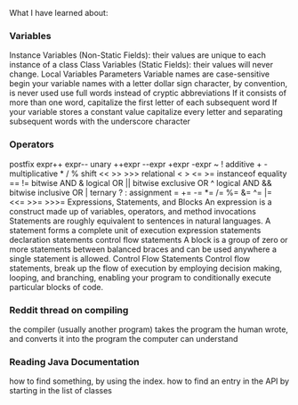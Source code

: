 What I have learned about:
### Variables
Instance Variables (Non-Static Fields): their values are unique to each instance of a class
Class Variables (Static Fields): their values will never change.
Local Variables
Parameters
Variable names are case-sensitive
begin your variable names with a letter
dollar sign character, by convention, is never used
use full words instead of cryptic abbreviations
If it consists of more than one word, capitalize the first letter of each subsequent word
If your variable stores a constant value capitalize every letter and separating subsequent words with the underscore character
### Operators
postfix expr++ expr--
unary ++expr --expr +expr -expr ~ !
additive + -
multiplicative * / %
shift << >> >>>
relational < > <= >= instanceof
equality == !=
bitwise AND &
logical OR ||
bitwise exclusive OR ^
logical AND &&
bitwise inclusive OR |
ternary ? :
assignment = += -= *= /= %= &= ^= |= <<= >>= >>>=
Expressions, Statements, and Blocks
An expression is a construct made up of variables, operators, and method invocations
Statements are roughly equivalent to sentences in natural languages. A statement forms a complete unit of execution
expression statements
declaration statements
control flow statements
A block is a group of zero or more statements between balanced braces and can be used anywhere a single statement is allowed.
Control Flow Statements
Control flow statements, break up the flow of execution by employing decision making, looping, and branching, enabling your program to conditionally execute particular blocks of code.

### Reddit thread on compiling
the compiler (usually another program) takes the program the human wrote, and converts it into the program the computer can understand

### Reading Java Documentation 
how to find something, by using the index.
how to find an entry in the API by starting in the list of classes